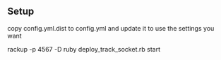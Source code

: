 ## Setup

copy config.yml.dist to config.yml and update it to use the settings you want

rackup -p 4567 -D
ruby deploy_track_socket.rb start
